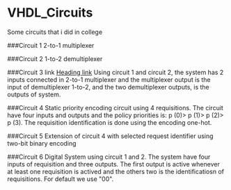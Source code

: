 # VHDL_Circuits
Some circuits that i did in college


###Circuit 1
2-to-1 multiplexer

###Circuit 2
1-to-2 demultiplexer

###Circuit 3 link [Heading link](https://github.com/pandao/editor.md "Heading link")
Using circuit 1 and circuit 2, the system has 2 inputs connected in 2-to-1 multiplexer and the multiplexer output is the input of demultiplexer 1-to-2, and the two demultiplexer outputs, is the outputs of system. 

###Circuit 4
Static priority encoding circuit using 4 requisitions. The circuit have four inputs and outputs and the policy priorities is: p (0)> p (1)> p (2)> p (3). The requisition identification is done using the encoding one-hot.

###Circuit 5
Extension of circuit 4 with selected request identifier using two-bit binary encoding

###Circuit 6
Digital System using circuit 1 and 2. The system have four inputs of requisition and three outputs. The first output is active whenever at least one requisition is actived and the others two is the identificatiosn of requisitions. For default we use "00".
 
